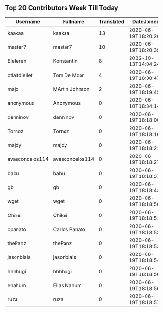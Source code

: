 ## Top 20 Contributors Week Till Today ##
|Username|Fullname|Translated|DateJoined|Language|
|--------|--------|----------|----------|-------|
|kaakaa|kaakaa|13|2020-06-19T18:20:26Z|ja|
|master7|master7|10|2020-06-19T18:20:39.|pl|
|Eleferen|Konstantin|8|2022-10-13T14:04:24Z|ru|
|ctlaltdieliet|Tom De Moor|4|2020-06-19T16:30:47Z|nl|
|majo|MArtin Johnson|2|2020-06-19T18:19:45Z|sv|
|anonymous|Anonymous|0|2020-06-10T18:34:14.||
|danninov|danninov|0|2020-06-19T18:18:00.||
|Tornoz|Tornoz|0|2020-06-19T18:18:16.||
|majdy|majdy|0|2020-06-19T18:18:21.||
|avasconcelos114|avasconcelos114|0|2020-06-19T18:18:27Z||
|babu|babu|0|2020-06-19T18:18:37.||
|gb|gb|0|2020-06-19T18:18:43.||
|wget|wget|0|2020-06-19T18:18:50Z||
|Chikei|Chikei|0|2020-06-19T18:18:51Z||
|cpanato|Carlos Panato|0|2020-06-19T18:18:53Z||
|thePanz|thePanz|0|2020-06-19T18:18:53Z||
|jasonblais|jasonblais|0|2020-06-19T18:18:54Z||
|hhhhugi|hhhhugi|0|2020-06-19T18:18:56.||
|enahum|Elias  Nahum|0|2020-06-19T18:18:56Z|es|
|ruza|ruza|0|2020-06-19T18:18:57.||
